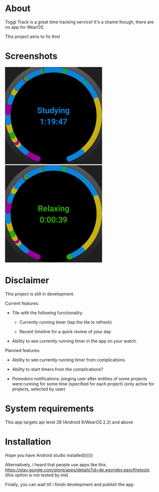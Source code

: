 # About
Toggl Track is a great time tracking service! It's a shame though, there are no app for WearOS.

This project aims to fix this!

# Screenshots



![image](pictures/pic_1.png)
![image](pictures/pic_2.png)

# Disclaimer
This project is still in development.

Current features:

- Tile with the following functionality:

    - Currently running timer (tap the tile to refresh)

    - Recent timeline for a quick review of your day

- Ability to see currently running timer in the app on your watch.
    
Planned features:

- Ability to see currently running timer from complications

- Ability to start timers from the complications?

- Pomodoro notifications: pinging user after entities of some projects were running for some time (specified for each project) (only active for projects, selected by user)

# System requirements
This app targets api level 28 (Android 9/WearOS 2.2) and above

# Installation
Hope you have Android studio installed))))))

Alternatively, i heard that people use apps like this: https://play.google.com/store/apps/details?id=de.agondev.easyfiretools (this option is not tested by me)

Finally, you can wait till i finish development and publish the app. 
